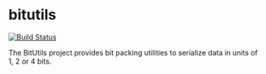 bitutils
========

[![Build Status](https://travis-ci.org/svzdvd/bitutils.png)](https://travis-ci.org/svzdvd/bitutils)

The BitUtils project provides bit packing utilities to serialize data in units of 1, 2 or 4 bits.

